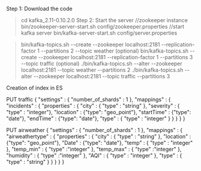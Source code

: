 Step 1: Download the code
> cd kafka_2.11-0.10.2.0
Step 2: Start the server
//zookeeper instance
> bin/zookeeper-server-start.sh config/zookeeper.properties
//start kafka server
> bin/kafka-server-start.sh config/server.properties

> bin/kafka-topics.sh --create --zookeeper localhost:2181 --replication-factor 1  --partitions 2 --topic weather (optional)
>bin/kafka-topics.sh --create --zookeeper localhost:2181 --replication-factor 1  --partitions 3 --topic traffic (optional)
> ./bin/kafka-topics.sh --alter --zookeeper localhost:2181 --topic weather --partitions 2
> ./bin/kafka-topics.sh --alter --zookeeper localhost:2181 --topic traffic --partitions 3

Creation of index in ES

PUT traffic
{
    "settings" : {
        "number_of_shards" : 1
    },
    "mappings" : {
        "incidents" : {
            "properties" : {
                "city" : { "type" : "string" },
                "severity" : { "type" : "integer"},
                "location" : {"type": "geo_point"},
                "startTime" : {"type": "date"},
                "endTime" : {"type": "date"},
                "type" : { "type" : "integer" }
            }
        }
    }
}

PUT airweather
{
    "settings" : {
        "number_of_shards" : 1
    },
    "mappings" : {
        "airweathertype" : {
            "properties" : {
                "city" : { "type" : "string" },
                "location" : {"type": "geo_point"},
                "Date" : {"type": "date"},
                "temp" : { "type" : "integer" },
                "temp_min" : { "type" :"integer" },
                "temp_max" : { "type" :"integer" },
                "humidity" : { "type" :"integer" },
                "AQI" : { "type" : "integer" },
                "type" : { "type" : "string" }
            }
        }
    }
}